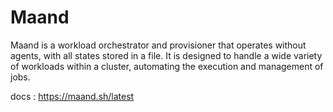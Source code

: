 # Maand

Maand is a workload orchestrator and provisioner that operates without agents, with all states stored in a file.
It is designed to handle a wide variety of workloads within a cluster, automating the execution and management of jobs.

docs : https://maand.sh/latest